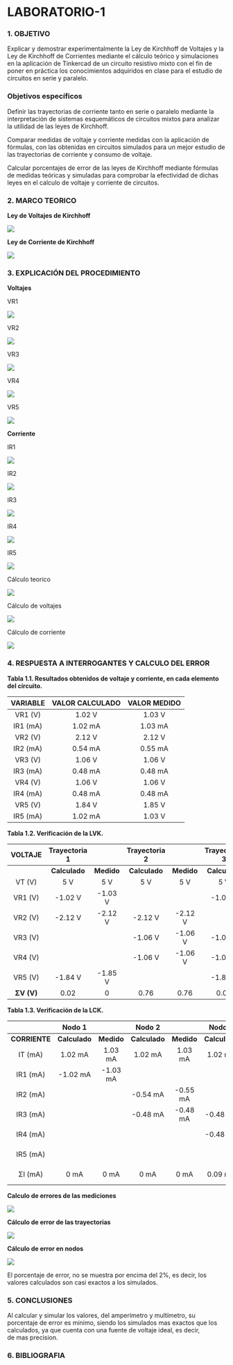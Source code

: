 # LABORATORIO-1

### 1. OBJETIVO

Explicar y demostrar experimentalmente la Ley de Kirchhoff de Voltajes y la Ley de Kirchhoff de Corrientes mediante el cálculo teórico y simulaciones en la aplicación de Tinkercad de un circuito resistivo mixto con el fin de poner en práctica los conocimientos adquiridos en clase para el estudio de circuitos en serie y paralelo.

### Objetivos específicos

Definir las trayectorias de corriente tanto en serie o paralelo mediante la interpretación de sistemas esquemáticos de circuitos mixtos para analizar la utilidad de las leyes de Kirchhoff.

Comparar medidas de voltaje y corriente medidas con la aplicación de fórmulas, con las obtenidas en circuitos simulados para un mejor estudio de las trayectorias de corriente y consumo de voltaje.

Calcular porcentajes de error de las leyes de Kirchhoff mediante fórmulas de medidas teóricas y simuladas para comprobar la efectividad de dichas leyes en el calculo de voltaje y corriente de circuitos. 

### 2. MARCO TEORICO

**Ley de Voltajes de Kirchhoff**

![](https://github.com/melaniegutierrez/LABORATORIO-1/blob/main/LEY%20DE%20VOLTAJE%20DE%20KIRCHHOFF.jpeg)

**Ley de Corriente de Kirchhoff**

![](https://github.com/melaniegutierrez/LABORATORIO-1/blob/main/LEY%20DE%20LAS%20CORRIENTES%20DE%20KIRCHHOFF.jpeg)

### 3. EXPLICACIÓN DEL PROCEDIMIENTO

**Voltajes**

VR1

![](https://github.com/melaniegutierrez/CAP-LAB-1/blob/main/vr1.png)

VR2

![](https://github.com/melaniegutierrez/CAP-LAB-1/blob/main/vr2.png)

VR3

![](https://github.com/melaniegutierrez/CAP-LAB-1/blob/main/vr3.png)

VR4

![](https://github.com/melaniegutierrez/CAP-LAB-1/blob/main/vr4.png)

VR5

![](https://github.com/melaniegutierrez/CAP-LAB-1/blob/main/vr5.png)

**Corriente**

IR1

![](https://github.com/melaniegutierrez/CAP-LAB-1/blob/main/ir1.png)

IR2

![](https://github.com/melaniegutierrez/CAP-LAB-1/blob/main/ir2.png)

IR3

![](https://github.com/melaniegutierrez/CAP-LAB-1/blob/main/ir3.png)

IR4

![](https://github.com/melaniegutierrez/CAP-LAB-1/blob/main/ir4.png)

IR5

![](https://github.com/melaniegutierrez/CAP-LAB-1/blob/main/ir5.png)

Cálculo teorico 

![](https://github.com/melaniegutierrez/CAP-LAB-1/blob/main/C1.png)

Cálculo de voltajes

![](https://github.com/melaniegutierrez/CAP-LAB-1/blob/main/C2.png)

Cálculo de corriente

![](https://github.com/melaniegutierrez/CAP-LAB-1/blob/main/C3.png)

### 4. RESPUESTA A INTERROGANTES Y CALCULO DEL ERROR

**Tabla 1.1. Resultados obtenidos de voltaje y corriente, en cada elemento del circuito.**

| **VARIABLE** | **VALOR CALCULADO** | **VALOR MEDIDO** |
| :-------------: | :-------------: | :-------------: | 
| VR1 (V)  |        1.02 V          |      1.03 V           |
| IR1 (mA)  |       1.02 mA       |     1.03 mA            |
| VR2 (V)  |        2.12 V  |      2.12 V            |
| IR2 (mA)  |       0.54 mA          |     0.55 mA           |
| VR3 (V)  |        1.06 V     |     1.06 V            |
| IR3 (mA)  |       0.48 mA  |    0.48 mA           |
| VR4 (V)  |        1.06 V       |      1.06 V           |
| IR4 (mA)  |       0.48 mA        |    0.48 mA           |
| VR5 (V)  |        1.84 V       |       1.85 V          |
| IR5 (mA)  |       1.02 mA        |     1.03 V            |

**Tabla 1.2. Verificación de la LVK.**

|  **VOLTAJE**  | **Trayectoria 1**     | | **Trayectoria 2** | | **Trayectoria 3** | |
| :----------: | :----------: |:---------:| :-----------: |:-----------: |:--------:| :-----------: |
|  |**Calculado**| **Medido** |**Calculado**| **Medido** |**Calculado**| **Medido** |
| VT (V)  |   5 V   | 5 V   |  5 V  |  5 V   |  5 V    |  5 V    |
| VR1 (V) | -1.02 V | -1.03 V|    |     |-1.02 V  |-1.03 V      |
| VR2 (V) | -2.12 V| -2.12 V| -2.12 V| -2.12 V|      |      |
| VR3 (V) |   |       | -1.06 V |-1.06 V| -1.06 V | -1.06 V    |
| VR4 (V) |   |       | -1.06 V|-1.06 V| -1.06 V | -1.06 V   |
| VR5 (V) |-1.84 V| -1.85 V|     |     |  -1.84 V| -1.85 V |
|  **ΣV (V)** | 0.02  | 0      |0.76  |0.76 |0.02      |0      |

**Tabla 1.3. Verificación de la LCK.**

|  | **Nodo 1** | | **Nodo 2** | | **Nodo 3** | | **Nodo 4** | | **Nodo 5** | |
| :----------: | :----------: |:-------:| :----------: |:----------: |:-------:| :----------: | :----------: |:----------: |:-------:| :----------: |
|**CORRIENTE**|**Calculado**| **Medido** |**Calculado**|**Medido**|**Calculado**|**Medido**|**Calculado**|**Medido**|**Calculado**|**Medido**|
| IT (mA)  | 1.02 mA| 1.03 mA|1.02 mA| 1.03 mA|1.02 mA| 1.03 mA|1.02 mA| 1.03 mA|1.02 mA| 1.03 mA|
| IR1 (mA) |-1.02 mA| -1.03 mA|   |    |    |   |   |   |   |   |
| IR2 (mA) |    |     |-0.54 mA|-0.55 mA|    |       |-0.54 mA|-0.55 mA|     |    |
| IR3 (mA) |    |     |-0.48 mA|-0.48 mA|-0.48 mA|-0.48 mA|    |      |     |     |
| IR4 (mA) |    |     |     |      |-0.48 mA|-0.48 mA| -0.48 mA|-0.48 mA|   |     |
| IR5 (mA) |    |     |     |      |     |   |    |    |-1.02 mA| -1.03 mA|
|  ΣI (mA) |0 mA| 0 mA|0 mA| 0 mA|0.09 mA|0.09 mA|0 mA| 0 mA|0 mA| 0 mA|

**Calculo de errores de las mediciones**

![](https://github.com/melaniegutierrez/CAP-LAB-1/blob/main/e1.png)

**Cálculo de error de las trayectorias**

![](https://github.com/melaniegutierrez/CAP-LAB-1/blob/main/e2.png)

**Cálculo de error en nodos**

![](https://github.com/melaniegutierrez/CAP-LAB-1/blob/main/e3.png)

El porcentaje de error, no se muestra por encima del 2%, es decir, los valores calculados son casi exactos a los simulados.

### 5. CONCLUSIONES
Al calcular y simular los valores, del amperímetro y multímetro, su porcentaje de error es minimo, siendo los simulados mas exactos que los calculados, ya que cuenta con una fuente de voltaje ideal, es decir, de mas precision.

### 6. BIBLIOGRAFIA





